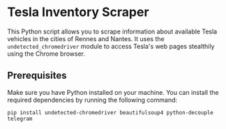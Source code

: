 # Tesla Inventory Scraper

This Python script allows you to scrape information about available Tesla vehicles in the cities of Rennes and Nantes. It uses the `undetected_chromedriver` module to access Tesla's web pages stealthily using the Chrome browser.

## Prerequisites

Make sure you have Python installed on your machine. You can install the required dependencies by running the following command:

`pip install undetected-chromedriver beautifulsoup4 python-decouple telegram`
